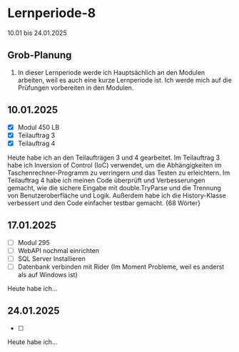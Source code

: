 # Lernperiode-8

10.01 bis 24.01.2025

## Grob-Planung

1. In dieser Lernperiode werde ich Hauptsächlich an den Modulen arbeiten, weil es auch eine kurze Lernperiode ist. Ich werde mich auf die Prüfungen vorbereiten in den Modulen.

## 10.01.2025

- [x] Modul 450 LB
- [x] Teilauftrag 3
- [x] Teilauftrag 4
      
Heute habe ich an den Teilaufträgen 3 und 4 gearbeitet. Im Teilauftrag 3 habe ich Inversion of Control (IoC) verwendet, um die Abhängigkeiten im Taschenrechner-Programm zu verringern und das Testen zu erleichtern. Im Teilauftrag 4 habe ich meinen Code überprüft und Verbesserungen gemacht, wie die sichere Eingabe mit double.TryParse und die Trennung von Benutzeroberfläche und Logik. Außerdem habe ich die History-Klasse verbessert und den Code einfacher testbar gemacht. {68 Wörter}

## 17.01.2025

- [ ] Modul 295
- [ ] WebAPI nochmal einrichten
- [ ] SQL Server Installieren
- [ ] Datenbank verbinden mit Rider (Im Moment Probleme, weil es anderst als auf Windows ist)

Heute habe ich...

## 24.01.2025

- [ ] 

Heute habe ich...


